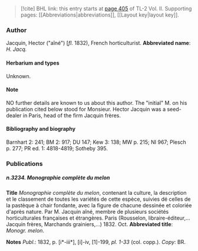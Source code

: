 > [!cite] BHL link: this entry starts at [page 405](https://www.biodiversitylibrary.org/page/33068647) of TL-2 Vol. II.
> Supporting pages: [[Abbreviations|abbreviations]], [[Layout key|layout key]].

### Author

Jacquin, Hector ("aîné") \[*fl*. 1832), French horticulturist. 
**Abbreviated name**: *H. Jacq.*

#### Herbarium and types

Unknown.

#### Note

NO further details are known to us about this author. The "initial" M. on his publication cited below stood for Monsieur. Hector Jacquin was a seed-dealer in Paris, head of the firm Jacquin frères.

#### Bibliography and biography

Barnhart 2: 241; BM 2: 917; DU 147; Kew 3: 138; MW p. 215; NI 967; Plesch p. 277; PR ed. 1: 4818-4819; Sotheby 395.

### Publications

##### n.3234. Monographie complète du melon

**Title**
*Monographie complète du melon*, contenant la culture, la description et le classement de toutes les variétés de cette espèce, suivies dé celles de la pastèque à chair fondante, avec la figure de chacune dessinée et coloriée d'après nature. Par M. Jacquin aîné, membre de plusieurs sociétés horticulturales françaises et étrangères. Paris (Rousselon, libraire-éditeur,... Jacquin frères, Marchands grainiers,...) 1832. Oct.
**Abbreviated title**: *Monogr. melon*.

**Notes**
*Publ*.: 1832, p. \[i\*-iii\*\], \[i\]-iv, \[1\]-199, *pl. 1-33* (col. copp.). *Copy*: BR.

